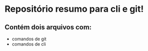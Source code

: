 # Repositório resumo para cli e git!

## Contém dois arquivos com:

- comandos de git
- comandos de cli
